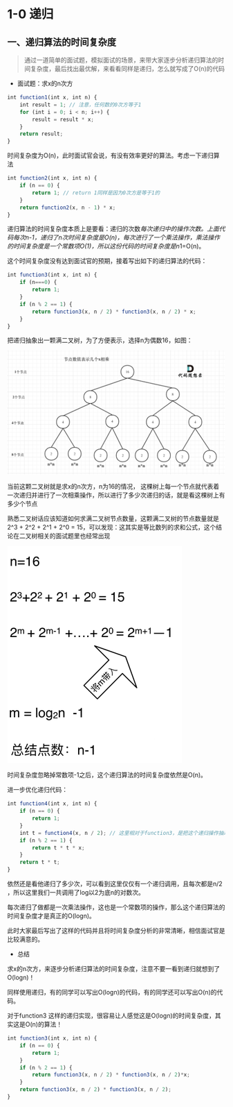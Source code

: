 # 1-0 递归

## 一、递归算法的时间复杂度

> 通过一道简单的面试题，模拟面试的场景，来带大家逐步分析递归算法的时间复杂度，最后找出最优解，来看看同样是递归，怎么就写成了O(n)的代码

* 面试题：求x的n次方

```js
int function1(int x, int n) {
    int result = 1; // 注意，任何数的0次方等于1
    for (int i = 0; i < n; i++) {
        result = result * x;
    }
    return result;
}
```

时间复杂度为O(n)，此时面试官会说，有没有效率更好的算法。考虑一下递归算法

```js
int function2(int x, int n) {
    if (n == 0) {
        return 1; // return 1同样是因为0次方是等于1的
    }
    return function2(x, n - 1) * x;
}
```

递归算法的时间复杂度本质上是要看：递归的次数*每次递归中的操作次数。上面代码每次n-1，递归了n次时间复杂度是O(n)，每次进行了一个乘法操作，乘法操作的时间复杂度是一个常数项O(1)，所以这份代码的时间复杂度是n*1=O(n)。

这个时间复杂度没有达到面试官的预期，接着写出如下的递归算法的代码：

```js
int function3(int x, int n) {
    if (n===0) {
        return 1;
    }
    if (n % 2 == 1) {
        return function3(x, n / 2) * function3(x, n / 2) * x;
    }
}
```

把递归抽象出一颗满二叉树，为了方便表示，选择n为偶数16，如图：

![2-1-0](/assets/2-1-0.png)

当前这颗二叉树就是求x的n次方，n为16的情况，
这棵树上每一个节点就代表着一次递归并进行了一次相乘操作，所以进行了多少次递归的话，就是看这棵树上有多少个节点

熟悉二叉树话应该知道如何求满二叉树节点数量，这颗满二叉树的节点数量就是2^3 + 2^2 + 2^1 + 2^0 = 15，可以发现：这其实是等比数列的求和公式，这个结论在二叉树相关的面试题里也经常出现

![2-1-1](/assets/2-1-1.png)

时间复杂度忽略掉常数项-1之后，这个递归算法的时间复杂度依然是O(n)。

进一步优化递归代码：

```js
int function4(int x, int n) {
    if (n == 0) {
        return 1;
    }
    int t = function4(x, n / 2); // 这里相对于function3，是把这个递归操作抽取出来
    if (n % 2 == 1) {
        return t * t * x;
    }
    return t * t;
}
```

依然还是看他递归了多少次，可以看到这里仅仅有一个递归调用，且每次都是n/2 ，所以这里我们一共调用了log以2为底n的对数次。

每次递归了做都是一次乘法操作，这也是一个常数项的操作，那么这个递归算法的时间复杂度才是真正的O(logn)。

此时大家最后写出了这样的代码并且将时间复杂度分析的非常清晰，相信面试官是比较满意的。

* 总结

求x的n次方，来逐步分析递归算法的时间复杂度，注意不要一看到递归就想到了O(logn)！

同样使用递归，有的同学可以写出O(logn)的代码，有的同学还可以写出O(n)的代码。

对于function3 这样的递归实现，很容易让人感觉这是O(logn)的时间复杂度，其实这是O(n)的算法！

```js
int function3(int x, int n) {
    if (n == 0) {
        return 1;
    }
    if (n % 2 == 1) {
        return function3(x, n / 2) * function3(x, n / 2)*x;
    }
    return function3(x, n / 2) * function3(x, n / 2);
}
```

